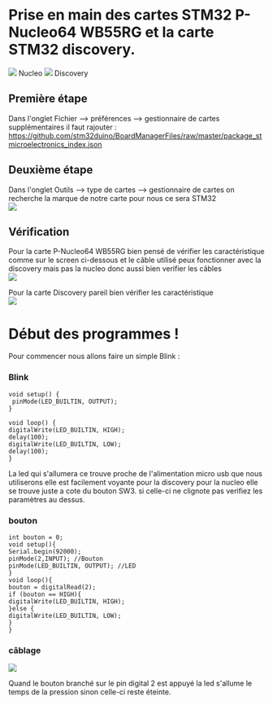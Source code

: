 # Prise en main des cartes STM32 P-Nucleo64 WB55RG et la carte STM32 discovery.
![](https://i.imgur.com/vZxhNgB.jpg) Nucleo 
![](https://i.imgur.com/joGtdJh.jpg) Discovery 
## Première étape

Dans l'onglet Fichier --> préférences --> gestionnaire de cartes supplémentaires il faut rajouter :
https://github.com/stm32duino/BoardManagerFiles/raw/master/package_stmicroelectronics_index.json 

## Deuxième étape 

Dans l'onglet Outils --> type de cartes --> gestionnaire de cartes on recherche la marque de notre carte pour nous ce sera STM32 <br> 
![](https://i.imgur.com/4xAasgC.jpg) <br>

## Vérification 

Pour la carte P-Nucleo64 WB55RG bien pensé de vérifier les caractéristique comme sur le screen ci-dessous et le câble utilisé peux fonctionner avec la discovery mais pas la nucleo donc aussi bien verifier les câbles <br>
![](https://i.imgur.com/vFOXm7b.png) <br>

Pour la carte Discovery pareil bien vérifier les caractéristique <br>
![](https://i.imgur.com/SPAwQ02.png)

# Début des programmes ! 
Pour commencer nous allons faire un simple Blink : 
### Blink
    void setup() {
     pinMode(LED_BUILTIN, OUTPUT);
    }   

    void loop() {
    digitalWrite(LED_BUILTIN, HIGH);   
    delay(100);                       
    digitalWrite(LED_BUILTIN, LOW);    
    delay(100);                       
    }
La led qui s'allumera ce trouve proche de l'alimentation micro usb que nous utiliserons elle est facilement voyante pour la discovery pour la nucleo elle se trouve juste a cote du bouton SW3. si celle-ci ne clignote pas verifiez les paramètres au dessus.
### bouton 
    int bouton = 0; 
    void setup(){
    Serial.begin(92000);
    pinMode(2,INPUT); //Bouton
    pinMode(LED_BUILTIN, OUTPUT); //LED
    }
    void loop(){
    bouton = digitalRead(2);
    if (bouton == HIGH){
    digitalWrite(LED_BUILTIN, HIGH);  
    }else {
    digitalWrite(LED_BUILTIN, LOW);
    }
    }
### câblage
![](https://i.imgur.com/lIrhpUX.jpg) <br>

Quand le bouton branché sur le pin digital 2 est appuyé la led s'allume le temps de la pression sinon celle-ci reste éteinte. 